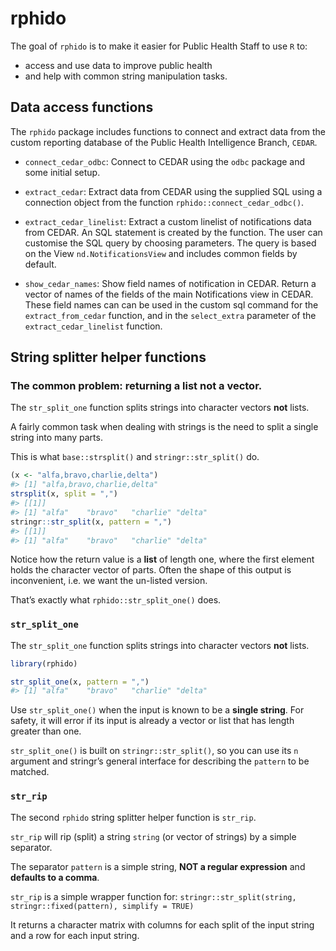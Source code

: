 
<!-- README.md is generated from README.Rmd. Please edit that file -->

# rphido

The goal of `rphido` is to make it easier for Public Health Staff to use
`R` to:

- access and use data to improve public health
- and help with common string manipulation tasks.

## Data access functions

The `rphido` package includes functions to connect and extract data from
the custom reporting database of the Public Health Intelligence Branch,
`CEDAR`.

- `connect_cedar_odbc`: Connect to CEDAR using the `odbc` package and
  some initial setup.

- `extract_cedar`: Extract data from CEDAR using the supplied SQL using
  a connection object from the function `rphido::connect_cedar_odbc()`.

- `extract_cedar_linelist`: Extract a custom linelist of notifications
  data from CEDAR. An SQL statement is created by the function. The user
  can customise the SQL query by choosing parameters. The query is based
  on the View `nd.NotificationsView` and includes common fields by
  default.

- `show_cedar_names`: Show field names of notification in CEDAR. Return
  a vector of names of the fields of the main Notifications view in
  CEDAR. These field names can can be used in the custom sql command for
  the `extract_from_cedar` function, and in the `select_extra` parameter
  of the `extract_cedar_linelist` function.

## String splitter helper functions

### The common problem: returning a list not a vector.

The `str_split_one` function splits strings into character vectors
**not** lists.

A fairly common task when dealing with strings is the need to split a
single string into many parts.

This is what `base::strsplit()` and `stringr::str_split()` do.

``` r
(x <- "alfa,bravo,charlie,delta")
#> [1] "alfa,bravo,charlie,delta"
strsplit(x, split = ",")
#> [[1]]
#> [1] "alfa"    "bravo"   "charlie" "delta"
stringr::str_split(x, pattern = ",")
#> [[1]]
#> [1] "alfa"    "bravo"   "charlie" "delta"
```

Notice how the return value is a **list** of length one, where the first
element holds the character vector of parts. Often the shape of this
output is inconvenient, i.e. we want the un-listed version.

That’s exactly what `rphido::str_split_one()` does.

### `str_split_one`

The `str_split_one` function splits strings into character vectors
**not** lists.

``` r
library(rphido)

str_split_one(x, pattern = ",")
#> [1] "alfa"    "bravo"   "charlie" "delta"
```

Use `str_split_one()` when the input is known to be a **single string**.
For safety, it will error if its input is already a vector or list that
has length greater than one.

`str_split_one()` is built on `stringr::str_split()`, so you can use its
`n` argument and stringr’s general interface for describing the
`pattern` to be matched.

### `str_rip`

The second `rphido` string splitter helper function is `str_rip`.

`str_rip` will rip (split) a string `string` (or vector of strings) by a
simple separator.

The separator `pattern` is a simple string, **NOT a regular expression**
and **defaults to a comma**.

`str_rip` is a simple wrapper function for:
`stringr::str_split(string, stringr::fixed(pattern), simplify = TRUE)`

It returns a character matrix with columns for each split of the input
string and a row for each input string.
